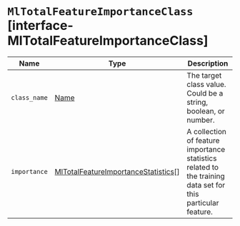 # `MlTotalFeatureImportanceClass` [interface-MlTotalFeatureImportanceClass]

| Name | Type | Description |
| - | - | - |
| `class_name` | [Name](./Name.md) | The target class value. Could be a string, boolean, or number. |
| `importance` | [MlTotalFeatureImportanceStatistics](./MlTotalFeatureImportanceStatistics.md)[] | A collection of feature importance statistics related to the training data set for this particular feature. |

